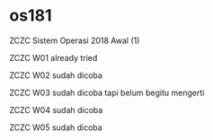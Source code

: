 # os181

ZCZC Sistem Operasi 2018 Awal (1)

ZCZC W01 already tried

ZCZC W02 sudah dicoba

ZCZC W03 sudah dicoba tapi belum begitu mengerti

ZCZC W04 sudah dicoba

ZCZC W05 sudah dicoba
